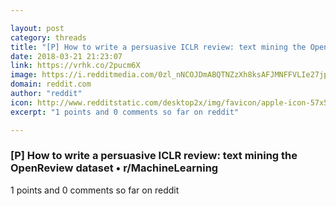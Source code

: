 ```yaml
---

layout: post
category: threads
title: "[P] How to write a persuasive ICLR review: text mining the OpenReview dataset"
date: 2018-03-21 21:23:07
link: https://vrhk.co/2pucm6X
image: https://i.redditmedia.com/0zl_nNCOJDmABQTNZzXh8ksAFJMNFFVLIe27jpyV_mU.jpg?w=320&s=125262482418782244b0d0609e5672d1
domain: reddit.com
author: "reddit"
icon: http://www.redditstatic.com/desktop2x/img/favicon/apple-icon-57x57.png
excerpt: "1 points and 0 comments so far on reddit"

---
```


### [P] How to write a persuasive ICLR review: text mining the OpenReview dataset • r/MachineLearning

1 points and 0 comments so far on reddit